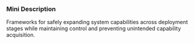 ### Mini Description

Frameworks for safely expanding system capabilities across deployment stages while maintaining control and preventing unintended capability acquisition.
